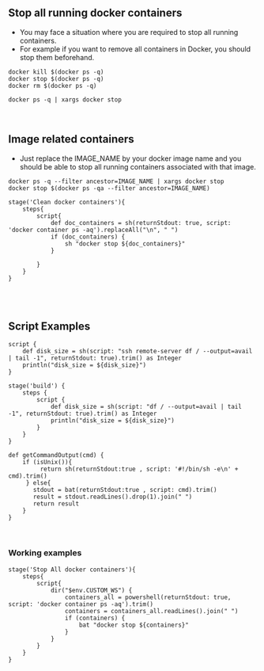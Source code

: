 
## Stop all running docker containers

- You may face a situation where you are required to stop all running containers. 
- For example if you want to remove all containers in Docker, you should stop them beforehand.

```
docker kill $(docker ps -q)
docker stop $(docker ps -q)
docker rm $(docker ps -q)
```

```
docker ps -q | xargs docker stop
```

<br/>



## Image related containers

- Just replace the IMAGE_NAME by your docker image name and you should be able to stop all running containers associated with that image.

```
docker ps -q --filter ancestor=IMAGE_NAME | xargs docker stop
docker stop $(docker ps -qa --filter ancestor=IMAGE_NAME)
```


```
stage('Clean docker containers'){
    steps{
        script{        
            def doc_containers = sh(returnStdout: true, script: 'docker container ps -aq').replaceAll("\n", " ") 
            if (doc_containers) {
                sh "docker stop ${doc_containers}"
            }
            
        }
    }
}
```

<br/><br/>



## Script Examples

```
script {
    def disk_size = sh(script: "ssh remote-server df / --output=avail | tail -1", returnStdout: true).trim() as Integer
    println("disk_size = ${disk_size}")
}
```

```
stage('build') {
    steps {
        script {
            def disk_size = sh(script: "df / --output=avail | tail -1", returnStdout: true).trim() as Integer
            println("disk_size = ${disk_size}")
        }
    }
}
```

```
def getCommandOutput(cmd) {
    if (isUnix()){
         return sh(returnStdout:true , script: '#!/bin/sh -e\n' + cmd).trim()
     } else{
       stdout = bat(returnStdout:true , script: cmd).trim()
       result = stdout.readLines().drop(1).join(" ")       
       return result
    } 
}
```



<br/>

### Working examples

```
stage('Stop All docker containers'){
    steps{
        script{
            dir("$env.CUSTOM_WS") {
                containers_all = powershell(returnStdout: true, script: 'docker container ps -aq').trim()
                containers = containers_all.readLines().join(" ")
                if (containers) {
                    bat "docker stop ${containers}"
                }
            }
        }
    }
}
```